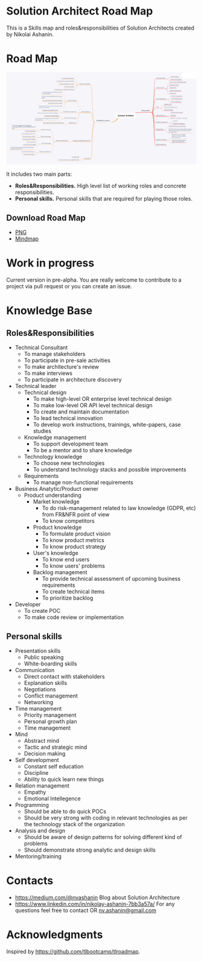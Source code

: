 # Solution Architect Road Map

This is a Skills map and roles&responsibilities of Solution Architects created by Nikolai Ashanin.

# Road Map

![](Solution_Architect.png)

It includes two main parts:
- **Roles&Responsibilities.** High level list of working roles and concrete responsibilities.
- **Personal skills.** Personal skills that are required for playing those roles.

## Download Road Map

- [PNG](Solution_Architect.png)
- [Mindmap](Solution_Architect.xmind)

# Work in progress

Current version in pre-alpha. You are really welcome to contribute to a project via pull request or you can create an issue.

# Knowledge Base

## Roles&Responsibilities
	
- Technical Consultant
  - To manage stakeholders
  - To participate in pre-sale activities
  - To make architecture's review
  - To make interviews
  - To participate in architecture discovery
- Technical leader
  - Technical design
    - To make high-level OR enterprise level technical design
    - To make low-level OR API level technical design
    - To create and maintain documentation
    - To lead technical innovation
    - To develop work instructions, trainings, white-papers, case studies
  - Knowledge management
    - To support development team
    - To be a mentor and to share knowledge
  - Technology knowledge
    - To choose new technologies
    - To understand technology stacks and possible improvements
  - Requirements
    - To manage non-functional requirements
- Business Anatytic/Product owner
  - Product understanding
    - Market knowledge
      - To do risk-management related to law knowledge (GDPR, etc) from FR&NFR point of view
      - To know competitors
    - Product knowledge
      - To formulate product vision
      - To know product metrics
      - To know product strategy
    - User's knowledge
      - To know end users
      - To know users' problems
    - Backlog management
      - To provide technical assessment of upcoming business requirements
      - To create technical items
      - To prioritize backlog
- Developer
  - To create POC
  - To make code review or implementation

## Personal skills
- Presentation skills
  - Public speaking
  - White-boarding skills
- Communication
  - Direct contact with stakeholders
  - Explanation skills
  - Negotiations
  - Conflict management
  - Networking
- Time management
  - Priority management
  - Personal growth plan
  - Time management
- Mind
  - Abstract mind
  - Tactic and strategic mind
  - Decision making
- Self development
  - Constant self education
  - Discipline
  - Ability to quick learn new things
- Relation management
  - Empathy
  - Emotional Intellegence
- Programming
  - Should be able to do quick POCs
  - Should be very strong with coding in relevant technologies as per the technology stack of the organization
- Analysis and design
  - Should be aware of design patterns for solving different kind of problems
  - Should demonstrate strong analytic and design skills
- Mentoring/training

# Contacts

- https://medium.com/@nvashanin Blog about Solution Architecture
- https://www.linkedin.com/in/nikolay-ashanin-7bb3a57a/ For any questions feel free to contact OR nv.ashanin@gmail.com

# Acknowledgments

Inspired by https://github.com/tlbootcamp/tlroadmap.
